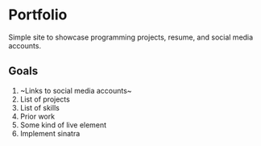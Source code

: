 # Portfolio
Simple site to showcase programming projects, resume, and social media accounts.
## Goals
1. ~Links to social media accounts~
2. List of projects 
3. List of skills
4. Prior work
5. Some kind of live element
6. Implement sinatra


